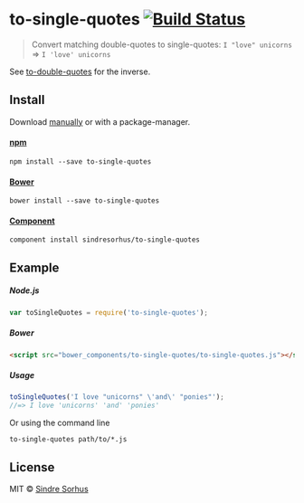 # to-single-quotes [![Build Status](https://travis-ci.org/sindresorhus/to-single-quotes.png?branch=master)](http://travis-ci.org/sindresorhus/to-single-quotes)

> Convert matching double-quotes to single-quotes: `I "love" unicorns` => `I 'love' unicorns`

See [to-double-quotes](https://github.com/sindresorhus/to-double-quotes) for the inverse.


## Install

Download [manually](https://github.com/sindresorhus/to-single-quotes/releases) or with a package-manager.

#### [npm](https://npmjs.org/package/to-single-quotes)

```
npm install --save to-single-quotes
```

#### [Bower](http://bower.io)

```
bower install --save to-single-quotes
```

#### [Component](https://github.com/component/component)

```
component install sindresorhus/to-single-quotes
```


## Example

##### Node.js

```js
var toSingleQuotes = require('to-single-quotes');
```

##### Bower

```html
<script src="bower_components/to-single-quotes/to-single-quotes.js"></script>
```

##### Usage

```js
toSingleQuotes('I love "unicorns" \'and\' "ponies"');
//=> I love 'unicorns' 'and' 'ponies'
```

Or using the command line
```
to-single-quotes path/to/*.js
```

## License

MIT © [Sindre Sorhus](http://sindresorhus.com)
